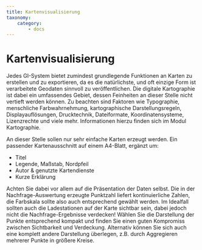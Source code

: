 ```yaml
---
title: Kartenvisualisierung
taxonomy:
    category:
        - docs
---
```

# Kartenvisualisierung
Jedes GI-System bietet zumindest grundlegende Funktionen an Karten zu erstellen und zu exportieren, da es die natürlichste, und oft einzige Form ist verarbeitete Geodaten sinnvoll zu veröffentlichen. Die digitale Kartographie ist dabei ein umfassendes Gebiet, dessen Feinheiten an dieser Stelle nicht vertieft werden können. Zu beachten sind Faktoren wie Typographie, menschliche Farbwahrnehmung, kartographische Darstellungsregeln, Displayauflösungen, Drucktechnik, Dateiformate, Koordinatensysteme, Lizenzrechte und viele mehr. Informationen hierzu finden sich im Modul Kartographie.

An dieser Stelle sollen nur sehr einfache Karten erzeugt werden. Ein passender Kartenausschnitt auf einem A4-Blatt, ergänzt um:

* Titel
* Legende, Maßstab, Nordpfeil
* Autor & genutzte Kartendienste
* Kurze Erklärung

Achten Sie dabei vor allem auf die Präsentation der Daten selbst. Die in der Nachfrage-Auswertung erzeugte Punktzahl liefert kontinuierliche Zahlen, die Farbskala sollte also auch entsprechend gewählt werden. Im Idealfall sollten auch die Ladestationen auf der Karte sichtbar sein, dabei jedoch nicht die Nachfrage-Ergebnisse verdecken! Wählen Sie die Darstellung der Punkte entsprechend kompakt und finden Sie einen guten Kompromiss zwischen Sichtbarkeit und Verdeckung. Alternativ können Sie sich auch eine komplett andere Darstellung überlegen, z.B. durch Aggregieren mehrerer Punkte in größere Kreise.
